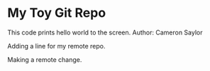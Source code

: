 # My Toy Git Repo

This code prints hello world to the screen.
Author: Cameron Saylor

Adding a line for my remote repo.

Making a remote change.
